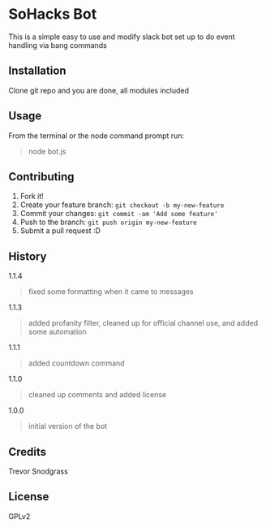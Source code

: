 <snippet>
  
# SoHacks Bot
This is a simple easy to use and modify slack bot set up to do
event handling via bang commands
## Installation
Clone git repo and you are done, all modules included
## Usage
From the terminal or the node command prompt run:
> node bot.js

## Contributing
1. Fork it!
2. Create your feature branch: `git checkout -b my-new-feature`
3. Commit your changes: `git commit -am 'Add some feature'`
4. Push to the branch: `git push origin my-new-feature`
5. Submit a pull request :D

## History
1.1.4
> fixed some formatting when it came to messages

1.1.3
> added profanity filter, cleaned up for official channel use, and added some automation

1.1.1
> added countdown command

1.1.0
> cleaned up comments and added license

1.0.0
> initial version of the bot

## Credits
Trevor Snodgrass
## License
GPLv2

</snippet>
